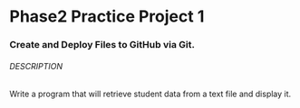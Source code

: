 # Phase2 Practice Project 1
### Create and Deploy Files to GitHub via Git.

###### DESCRIPTION

Write a program that will retrieve student data from a text file and display it.
